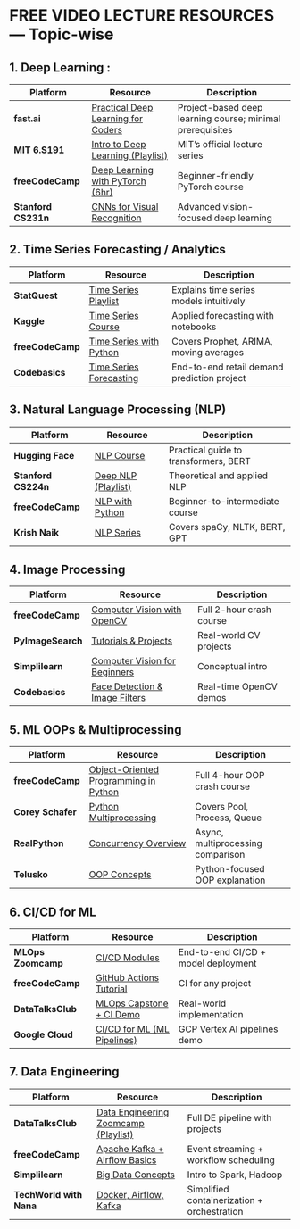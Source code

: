 # FREE VIDEO LECTURE RESOURCES — Topic-wise
## 1. Deep Learning :
| Platform            | Resource                                                                                                      | Description                                               |
| ------------------- | ------------------------------------------------------------------------------------------------------------- | --------------------------------------------------------- |
| **fast.ai**         | [Practical Deep Learning for Coders](https://course.fast.ai/)                                                 | Project-based deep learning course; minimal prerequisites |
| **MIT 6.S191**      | [Intro to Deep Learning (Playlist)](https://www.youtube.com/playlist?list=PLkDaE6sCZn6Ec-XTbcX1uRg2_u4xOEky0) | MIT’s official lecture series                             |
| **freeCodeCamp**    | [Deep Learning with PyTorch (6hr)](https://www.youtube.com/watch?v=GIsg-ZUy0MY)                               | Beginner-friendly PyTorch course                          |
| **Stanford CS231n** | [CNNs for Visual Recognition](https://www.youtube.com/playlist?list=PL3FW7Lu3i5JvHM8ljYj-zLfQRF3EO8sYv)       | Advanced vision-focused deep learning                     |

## 2. Time Series Forecasting / Analytics
| Platform         | Resource                                                                                         | Description                                 |
| ---------------- | ------------------------------------------------------------------------------------------------ | ------------------------------------------- |
| **StatQuest**    | [Time Series Playlist](https://www.youtube.com/playlist?list=PLblh5JKOoLUIxGDQs4LFFD--41Vzf-ME1) | Explains time series models intuitively     |
| **Kaggle**       | [Time Series Course](https://www.kaggle.com/learn/time-series)                                   | Applied forecasting with notebooks          |
| **freeCodeCamp** | [Time Series with Python](https://www.youtube.com/watch?v=Zy9n8Vn2-WQ)                           | Covers Prophet, ARIMA, moving averages      |
| **Codebasics**   | [Time Series Forecasting](https://www.youtube.com/watch?v=nZwsoVQ-c4E)                           | End-to-end retail demand prediction project |
## 3. Natural Language Processing (NLP)
| Platform            | Resource                                                                                          | Description                           |
| ------------------- | ------------------------------------------------------------------------------------------------- | ------------------------------------- |
| **Hugging Face**    | [NLP Course](https://www.youtube.com/watch?v=GSt00_-yYTk&list=PLo2EIpI_JMQreM3dC1X4O-vZ6dzF3qRwy) | Practical guide to transformers, BERT |
| **Stanford CS224n** | [Deep NLP (Playlist)](https://www.youtube.com/playlist?list=PLoROMvodv4rPLKxIpqhjhPgdQy7imNkDn)   | Theoretical and applied NLP           |
| **freeCodeCamp**    | [NLP with Python](https://www.youtube.com/watch?v=X2vAabgKiuM)                                    | Beginner-to-intermediate course       |
| **Krish Naik**      | [NLP Series](https://www.youtube.com/playlist?list=PLZoTAELRMXVPkl7oRvzyNnyj1HS4wt2K-)            | Covers spaCy, NLTK, BERT, GPT         |
## 4. Image Processing
| Platform          | Resource                                                                      | Description              |
| ----------------- | ----------------------------------------------------------------------------- | ------------------------ |
| **freeCodeCamp**  | [Computer Vision with OpenCV](https://www.youtube.com/watch?v=oXlwWbU8l2o)    | Full 2-hour crash course |
| **PyImageSearch** | [Tutorials & Projects](https://www.youtube.com/@PyImageSearch)                | Real-world CV projects   |
| **Simplilearn**   | [Computer Vision for Beginners](https://www.youtube.com/watch?v=0F_B1_3Z18c)  | Conceptual intro         |
| **Codebasics**    | [Face Detection & Image Filters](https://www.youtube.com/watch?v=CxgOKJh4zWE) | Real-time OpenCV demos   |
## 5. ML OOPs & Multiprocessing
| Platform          | Resource                                                                             | Description                       |
| ----------------- | ------------------------------------------------------------------------------------ | --------------------------------- |
| **freeCodeCamp**  | [Object-Oriented Programming in Python](https://www.youtube.com/watch?v=JeznW_7DlB0) | Full 4-hour OOP crash course      |
| **Corey Schafer** | [Python Multiprocessing](https://www.youtube.com/watch?v=fKl2JW_qrso)                | Covers Pool, Process, Queue       |
| **RealPython**    | [Concurrency Overview](https://www.youtube.com/watch?v=IEEhzQoKtQU)                  | Async, multiprocessing comparison |
| **Telusko**       | [OOP Concepts](https://www.youtube.com/watch?v=apACNr7DC_s)                          | Python-focused OOP explanation    |
## 6. CI/CD for ML
| Platform           | Resource                                                                                  | Description                         |
| ------------------ | ----------------------------------------------------------------------------------------- | ----------------------------------- |
| **MLOps Zoomcamp** | [CI/CD Modules](https://www.youtube.com/playlist?list=PLy4OcwImJzBLJ3LIOk5vC2Z8d-1EnzqUp) | End-to-end CI/CD + model deployment |
| **freeCodeCamp**   | [GitHub Actions Tutorial](https://www.youtube.com/watch?v=eB0nUzAI7M8)                    | CI for any project                  |
| **DataTalksClub**  | [MLOps Capstone + CI Demo](https://www.youtube.com/watch?v=7Xb6K5FjZik)                   | Real-world implementation           |
| **Google Cloud**   | [CI/CD for ML (ML Pipelines)](https://www.youtube.com/watch?v=4WXB5mbVVLI)                | GCP Vertex AI pipelines demo        |
## 7. Data Engineering
| Platform                | Resource                                                                                                         | Description                                 |
| ----------------------- | ---------------------------------------------------------------------------------------------------------------- | ------------------------------------------- |
| **DataTalksClub**       | [Data Engineering Zoomcamp (Playlist)](https://www.youtube.com/playlist?list=PLy4OcwImJzBLJ3LIOk5vC2Z8d-1EnzqUp) | Full DE pipeline with projects              |
| **freeCodeCamp**        | [Apache Kafka + Airflow Basics](https://www.youtube.com/watch?v=F2HkUe8RW2A)                                     | Event streaming + workflow scheduling       |
| **Simplilearn**         | [Big Data Concepts](https://www.youtube.com/watch?v=1zKgZJ4k7ws)                                                 | Intro to Spark, Hadoop                      |
| **TechWorld with Nana** | [Docker, Airflow, Kafka](https://www.youtube.com/@TechWorldwithNana)                                             | Simplified containerization + orchestration |
